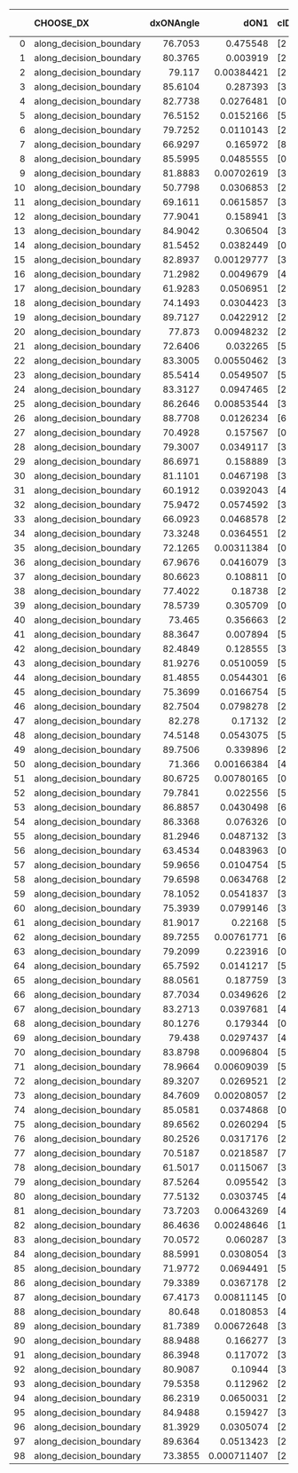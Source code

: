 |    | CHOOSE_DX               |   dxONAngle |        dON1 | cIDON1   |   dON_patch_1 |   nTON |         dON |   dxOFFAngle |       dOFF1 | cIDOFF1   |   dOFF_patch_1 |   nTOFF |        dOFF | SUCCESS   |   nExp |   dual_point_id |   subpoint_time_seconds |   total_execution_time |        logp |      dOFF/dON | Vote dOFF>dON   |
|---:|:------------------------|------------:|------------:|:---------|--------------:|-------:|------------:|-------------:|------------:|:----------|---------------:|--------:|------------:|:----------|-------:|----------------:|------------------------:|-----------------------:|------------:|--------------:|:----------------|
|  0 | along_decision_boundary |     76.7053 | 0.475548    | [2 7]    |   0.475548    |      1 | 0.475548    |      84.3688 | 0.0717156   | [2 7]     |    0.0717156   |       1 | 0.0717156   | False     |      1 |               1 |                2.6301   |                2.96728 |  0          |   0.150806    | False           |
|  1 | along_decision_boundary |     80.3765 | 0.003919    | [2 8]    |   0.003919    |      1 | 0.003919    |      79.1887 | 0.154588    | [2 8]     |    0.154588    |       1 | 0.154588    | True      |      2 |               2 |                1.06763  |                4.04192 | -0.5        |  39.4458      | True            |
|  2 | along_decision_boundary |     79.117  | 0.00384421  | [2 6]    |   0.00384421  |      1 | 0.00384421  |      78.7987 | 0.138023    | [2 6]     |    0.138023    |       1 | 0.138023    | True      |      3 |               3 |                0.913544 |                4.96247 | -0          |  35.904       | True            |
|  3 | along_decision_boundary |     85.6104 | 0.287393    | [3 4]    |   0.287393    |      1 | 0.287393    |      76.6589 | 0.0109021   | [3 4]     |    0.0109021   |       1 | 0.0109021   | False     |      4 |               4 |                1.29341  |                6.2649  | -0.166667   |   0.0379346   | False           |
|  4 | along_decision_boundary |     82.7738 | 0.0276481   | [0 2]    |   0.0276481   |      1 | 0.0276481   |      82.9082 | 1.76184e-05 | [1 2]     |    1.76184e-05 |       1 | 1.76184e-05 | False     |      5 |               5 |                0.794684 |                7.06784 | -0          |   0.000637236 | False           |
|  5 | along_decision_boundary |     76.5152 | 0.0152166   | [5 7]    |   0.0152166   |      1 | 0.0152166   |      78.9454 | 0.00943737  | [5 7]     |    0.00943737  |       1 | 0.00943737  | False     |      6 |               6 |                0.986444 |                8.05949 | -0.1        |   0.620203    | False           |
|  6 | along_decision_boundary |     79.7252 | 0.0110143   | [2 5]    |   0.0110143   |      1 | 0.0110143   |      85.8236 | 0.14568     | [2 5]     |    0.14568     |       1 | 0.14568     | True      |      7 |               7 |                1.17556  |                9.24103 | -0.333333   |  13.2264      | True            |
|  7 | along_decision_boundary |     66.9297 | 0.165972    | [8 9]    |   0.165972    |      1 | 0.165972    |      68.9616 | 0.0124426   | [8 9]     |    0.0124426   |       1 | 0.0124426   | False     |      8 |               8 |                1.09218  |               10.3432  | -0.0714286  |   0.0749683   | False           |
|  8 | along_decision_boundary |     85.5995 | 0.0485555   | [0 2]    |   0.0485555   |      1 | 0.0485555   |      81.6397 | 0.00795275  | [1 2]     |    0.00795275  |       1 | 0.00795275  | False     |      9 |               9 |                0.996277 |               11.3494  | -0.25       |   0.163787    | False           |
|  9 | along_decision_boundary |     81.8883 | 0.00702619  | [3 7]    |   0.00702619  |      1 | 0.00702619  |      79.857  | 0.113168    | [3 7]     |    0.113168    |       1 | 0.113168    | True      |     10 |              10 |                0.975209 |               12.3327  | -0.5        |  16.1065      | True            |
| 10 | along_decision_boundary |     50.7798 | 0.0306853   | [2 5]    |   0.0306853   |      1 | 0.0306853   |      49.8622 | 0.0555216   | [2 5]     |    0.0555216   |       1 | 0.0555216   | True      |     11 |              12 |                0.864206 |               14.2326  | -0.2        |   1.80939     | True            |
| 11 | along_decision_boundary |     69.1611 | 0.0615857   | [3 6]    |   0.0615857   |      1 | 0.0615857   |      72.5521 | 0.113612    | [3 6]     |    0.113612    |       1 | 0.113612    | True      |     12 |              13 |                1.41584  |               15.6535  | -0.0454545  |   1.84478     | True            |
| 12 | along_decision_boundary |     77.9041 | 0.158941    | [3 6]    |   0.158941    |      1 | 0.158941    |      80.007  | 0.127927    | [3 6]     |    0.127927    |       1 | 0.127927    | False     |     13 |              14 |                2.55542  |               18.2159  | -0          |   0.804873    | False           |
| 13 | along_decision_boundary |     84.9042 | 0.306504    | [3 7]    |   0.306504    |      1 | 0.306504    |      86.53   | 0.102406    | [3 7]     |    0.102406    |       1 | 0.102406    | False     |     14 |              15 |                1.15574  |               19.3776  | -0.0384615  |   0.334109    | False           |
| 14 | along_decision_boundary |     81.5452 | 0.0382449   | [0 1]    |   0.0382449   |      1 | 0.0382449   |      74.5851 | 0.00905811  | [0 1]     |    0.00905811  |       1 | 0.00905811  | False     |     15 |              16 |                0.87905  |               20.2627  | -0.142857   |   0.236845    | False           |
| 15 | along_decision_boundary |     82.8937 | 0.00129777  | [3 7]    |   0.00129777  |      1 | 0.00129777  |      89.4483 | 0.0300537   | [3 7]     |    0.0300537   |       1 | 0.0300537   | True      |     16 |              18 |                0.801625 |               22.1935  | -0.3        |  23.1579      | True            |
| 16 | along_decision_boundary |     71.2982 | 0.0049679   | [4 8]    |   0.0049679   |      1 | 0.0049679   |      75.4544 | 0.271621    | [4 8]     |    0.271621    |       1 | 0.271621    | True      |     17 |              19 |                1.87113  |               24.0757  | -0.125      |  54.6752      | True            |
| 17 | along_decision_boundary |     61.9283 | 0.0506951   | [2 7]    |   0.0506951   |      1 | 0.0506951   |      66.4563 | 0.0570367   | [2 7]     |    0.0570367   |       1 | 0.0570367   | True      |     18 |              20 |                1.23196  |               25.3156  | -0.0294118  |   1.12509     | True            |
| 18 | along_decision_boundary |     74.1493 | 0.0304423   | [3 5]    |   0.0304423   |      1 | 0.0304423   |      88.506  | 0.00666693  | [3 5]     |    0.00666693  |       1 | 0.00666693  | False     |     19 |              21 |                0.760009 |               26.0836  | -0          |   0.219002    | False           |
| 19 | along_decision_boundary |     89.7127 | 0.0422912   | [2 7]    |   0.0422912   |      1 | 0.0422912   |      87.2146 | 0.0126318   | [2 7]     |    0.0126318   |       1 | 0.0126318   | False     |     20 |              22 |                1.10358  |               27.1961  | -0.0263158  |   0.298685    | False           |
| 20 | along_decision_boundary |     77.873  | 0.00948232  | [2 7]    |   0.00948232  |      1 | 0.00948232  |      85.7578 | 0.0211116   | [2 7]     |    0.0211116   |       1 | 0.0211116   | True      |     21 |              23 |                0.711643 |               27.9128  | -0.1        |   2.22642     | True            |
| 21 | along_decision_boundary |     72.6406 | 0.032265    | [5 7]    |   0.032265    |      1 | 0.032265    |      86.1371 | 0.0708095   | [5 7]     |    0.0708095   |       1 | 0.0708095   | True      |     22 |              24 |                1.08217  |               29.0015  | -0.0238095  |   2.19462     | True            |
| 22 | along_decision_boundary |     83.3005 | 0.00550462  | [3 5]    |   0.00550462  |      1 | 0.00550462  |      84.8965 | 0.0764502   | [3 5]     |    0.0764502   |       1 | 0.0764502   | True      |     23 |              25 |                0.785919 |               29.7954  | -0          |  13.8884      | True            |
| 23 | along_decision_boundary |     85.5414 | 0.0549507   | [5 7]    |   0.0549507   |      1 | 0.0549507   |      81.5933 | 0.00583034  | [5 7]     |    0.00583034  |       1 | 0.00583034  | False     |     24 |              26 |                0.942683 |               30.7461  | -0.0217391  |   0.106101    | False           |
| 24 | along_decision_boundary |     83.3127 | 0.0947465   | [2 5]    |   0.0947465   |      1 | 0.0947465   |      86.7914 | 0.0104423   | [2 5]     |    0.0104423   |       1 | 0.0104423   | False     |     25 |              27 |                0.746339 |               31.5004  | -0          |   0.110213    | False           |
| 25 | along_decision_boundary |     86.2646 | 0.00853544  | [3 5]    |   0.00853544  |      1 | 0.00853544  |      84.6144 | 0.095993    | [3 5]     |    0.095993    |       1 | 0.095993    | True      |     26 |              28 |                1.0524   |               32.5629  | -0.02       |  11.2464      | True            |
| 26 | along_decision_boundary |     88.7708 | 0.0126234   | [6 8]    |   0.0126234   |      1 | 0.0126234   |      88.9123 | 0.0198774   | [6 8]     |    0.0198774   |       1 | 0.0198774   | True      |     27 |              29 |                0.8913   |               33.4643  | -0          |   1.57464     | True            |
| 27 | along_decision_boundary |     70.4928 | 0.157567    | [0 3]    |   0.157567    |      1 | 0.157567    |      77.7615 | 1.58113e-05 | [1 3]     |    1.58113e-05 |       1 | 1.58113e-05 | False     |     28 |              30 |                1.37689  |               34.8462  | -0.0185185  |   0.000100346 | False           |
| 28 | along_decision_boundary |     79.3007 | 0.0349117   | [3 5]    |   0.0349117   |      1 | 0.0349117   |      88.6489 | 0.062367    | [3 5]     |    0.062367    |       1 | 0.062367    | True      |     29 |              32 |                0.961264 |               35.8504  | -0          |   1.78642     | True            |
| 29 | along_decision_boundary |     86.6971 | 0.158889    | [3 6]    |   0.158889    |      1 | 0.158889    |      82.4311 | 0.000132454 | [3 6]     |    0.000132454 |       1 | 0.000132454 | False     |     30 |              33 |                1.1825   |               37.0399  | -0.0172414  |   0.00083363  | False           |
| 30 | along_decision_boundary |     81.1101 | 0.0467198   | [3 7]    |   0.0467198   |      1 | 0.0467198   |      79.7309 | 0.047231    | [3 7]     |    0.047231    |       1 | 0.047231    | True      |     31 |              36 |                0.84108  |               37.9408  | -0          |   1.01094     | True            |
| 31 | along_decision_boundary |     60.1912 | 0.0392043   | [4 5]    |   0.0392043   |      1 | 0.0392043   |      59.2288 | 0.0415406   | [4 5]     |    0.0415406   |       1 | 0.0415406   | True      |     32 |              37 |                1.44229  |               39.3931  | -0.016129   |   1.05959     | True            |
| 32 | along_decision_boundary |     75.9472 | 0.0574592   | [3 5]    |   0.0574592   |      1 | 0.0574592   |      68.2443 | 0.190514    | [3 5]     |    0.190514    |       1 | 0.190514    | True      |     33 |              38 |                1.44014  |               40.8422  | -0.0625     |   3.31565     | True            |
| 33 | along_decision_boundary |     66.0923 | 0.0468578   | [2 4]    |   0.0468578   |      1 | 0.0468578   |      73.1857 | 0.00106582  | [2 4]     |    0.00106582  |       1 | 0.00106582  | False     |     34 |              39 |                0.669864 |               41.518   | -0.136364   |   0.0227459   | False           |
| 34 | along_decision_boundary |     73.3248 | 0.0364551   | [2 5]    |   0.0364551   |      1 | 0.0364551   |      79.2659 | 0.0914704   | [2 5]     |    0.0914704   |       1 | 0.0914704   | True      |     35 |              40 |                0.940021 |               42.464   | -0.0588235  |   2.50912     | True            |
| 35 | along_decision_boundary |     72.1265 | 0.00311384  | [0 7]    |   0.00311384  |      1 | 0.00311384  |      78.255  | 1.04217e-05 | [1 7]     |    1.04217e-05 |       1 | 1.04217e-05 | False     |     36 |              41 |                0.722641 |               43.1956  | -0.128571   |   0.0033469   | False           |
| 36 | along_decision_boundary |     67.9676 | 0.0416079   | [3 5]    |   0.0416079   |      1 | 0.0416079   |      84.1646 | 0.0508808   | [3 5]     |    0.0508808   |       1 | 0.0508808   | True      |     37 |              42 |                1.2424   |               44.4432  | -0.0555556  |   1.22286     | True            |
| 37 | along_decision_boundary |     80.6623 | 0.108811    | [0 7]    |   0.108811    |      1 | 0.108811    |      78.6509 | 0.0314968   | [1 7]     |    0.0314968   |       1 | 0.0314968   | False     |     38 |              43 |                1.46686  |               45.9166  | -0.121622   |   0.289463    | False           |
| 38 | along_decision_boundary |     77.4022 | 0.18738     | [2 5]    |   0.18738     |      1 | 0.18738     |      86.0369 | 0.0277702   | [2 5]     |    0.0277702   |       1 | 0.0277702   | False     |     39 |              45 |                1.44913  |               48.9864  | -0.0526316  |   0.148202    | False           |
| 39 | along_decision_boundary |     78.5739 | 0.305709    | [0 2]    |   0.305709    |      1 | 0.305709    |      82.5224 | 0.474977    | [1 2]     |    0.474977    |       1 | 0.474977    | True      |     40 |              46 |                2.53451  |               51.5279  | -0.0128205  |   1.55369     | True            |
| 40 | along_decision_boundary |     73.465  | 0.356663    | [2 7]    |   0.356663    |      1 | 0.356663    |      71.6141 | 0.0963537   | [2 7]     |    0.0963537   |       1 | 0.0963537   | False     |     41 |              47 |                1.48383  |               53.0208  | -0.05       |   0.270153    | False           |
| 41 | along_decision_boundary |     88.3647 | 0.007894    | [5 9]    |   0.007894    |      1 | 0.007894    |      88.4553 | 0.0334961   | [5 9]     |    0.0334961   |       1 | 0.0334961   | True      |     42 |              48 |                0.771356 |               53.8011  | -0.0121951  |   4.24323     | True            |
| 42 | along_decision_boundary |     82.4849 | 0.128555    | [3 7]    |   0.128555    |      1 | 0.128555    |      89.6472 | 0.139521    | [3 7]     |    0.139521    |       1 | 0.139521    | True      |     43 |              49 |                1.44669  |               55.2548  | -0.047619   |   1.0853      | True            |
| 43 | along_decision_boundary |     81.9276 | 0.0510059   | [5 7]    |   0.0510059   |      1 | 0.0510059   |      74.7165 | 0.0321923   | [5 7]     |    0.0321923   |       1 | 0.0321923   | False     |     44 |              50 |                0.74719  |               56.0089  | -0.104651   |   0.631149    | False           |
| 44 | along_decision_boundary |     81.4855 | 0.0544301   | [6 9]    |   0.0544301   |      1 | 0.0544301   |      79.8293 | 0.109785    | [6 9]     |    0.109785    |       1 | 0.109785    | True      |     45 |              51 |                1.27041  |               57.2863  | -0.0454545  |   2.01699     | True            |
| 45 | along_decision_boundary |     75.3699 | 0.0166754   | [5 6]    |   0.0166754   |      1 | 0.0166754   |      88.4525 | 0.0301917   | [5 6]     |    0.0301917   |       1 | 0.0301917   | True      |     46 |              52 |                1.39504  |               58.6914  | -0.1        |   1.81056     | True            |
| 46 | along_decision_boundary |     82.7504 | 0.0798278   | [2 9]    |   0.0798278   |      1 | 0.0798278   |      85.728  | 0.0151218   | [2 9]     |    0.0151218   |       1 | 0.0151218   | False     |     47 |              53 |                1.3088   |               60.0091  | -0.173913   |   0.189431    | False           |
| 47 | along_decision_boundary |     82.278  | 0.17132     | [2 9]    |   0.17132     |      1 | 0.17132     |      85.2469 | 0.0497074   | [2 9]     |    0.0497074   |       1 | 0.0497074   | False     |     48 |              54 |                1.11779  |               61.1339  | -0.0957447  |   0.290143    | False           |
| 48 | along_decision_boundary |     74.5148 | 0.0543075   | [5 9]    |   0.0543075   |      1 | 0.0543075   |      67.3788 | 0.00297375  | [5 9]     |    0.00297375  |       1 | 0.00297375  | False     |     49 |              55 |                1.32316  |               62.4631  | -0.0416667  |   0.0547576   | False           |
| 49 | along_decision_boundary |     89.7506 | 0.339896    | [2 4]    |   0.339896    |      1 | 0.339896    |      75.5435 | 0.132693    | [2 4]     |    0.132693    |       1 | 0.132693    | False     |     50 |              56 |                2.08145  |               64.5535  | -0.0102041  |   0.390392    | False           |
| 50 | along_decision_boundary |     71.366  | 0.00166384  | [4 8]    |   0.00166384  |      1 | 0.00166384  |      69.2976 | 0.0351341   | [4 8]     |    0.0351341   |       1 | 0.0351341   | True      |     51 |              57 |                1.03375  |               65.5944  | -0          |  21.1163      | True            |
| 51 | along_decision_boundary |     80.6725 | 0.00780165  | [0 1]    |   0.00780165  |      1 | 0.00780165  |      80.1442 | 0.127657    | [0 1]     |    0.127657    |       1 | 0.127657    | True      |     52 |              59 |                1.053    |               66.6754  | -0.00980392 |  16.3629      | True            |
| 52 | along_decision_boundary |     79.7841 | 0.022556    | [5 7]    |   0.022556    |      1 | 0.022556    |      80.5325 | 0.049031    | [5 7]     |    0.049031    |       1 | 0.049031    | True      |     53 |              60 |                1.04303  |               67.7242  | -0.0384615  |   2.17375     | True            |
| 53 | along_decision_boundary |     86.8857 | 0.0430498   | [6 9]    |   0.0430498   |      1 | 0.0430498   |      89.3567 | 0.0589688   | [6 9]     |    0.0589688   |       1 | 0.0589688   | True      |     54 |              61 |                0.77895  |               68.5101  | -0.0849057  |   1.36978     | True            |
| 54 | along_decision_boundary |     86.3368 | 0.076326    | [0 1]    |   0.076326    |      1 | 0.076326    |      77.6073 | 0.0846886   | [0 1]     |    0.0846886   |       1 | 0.0846886   | True      |     55 |              62 |                0.952575 |               69.4707  | -0.148148   |   1.10956     | True            |
| 55 | along_decision_boundary |     81.2946 | 0.0487132   | [3 5]    |   0.0487132   |      1 | 0.0487132   |      89.4877 | 0.130669    | [3 5]     |    0.130669    |       1 | 0.130669    | True      |     56 |              66 |                1.58337  |               71.1509  | -0.227273   |   2.68241     | True            |
| 56 | along_decision_boundary |     63.4534 | 0.0483963   | [0 2]    |   0.0483963   |      1 | 0.0483963   |      63.8513 | 2.24078e-05 | [1 2]     |    2.24078e-05 |       1 | 2.24078e-05 | False     |     57 |              68 |                0.875505 |               72.0688  | -0.321429   |   0.000463007 | False           |
| 57 | along_decision_boundary |     59.9656 | 0.0104754   | [5 7]    |   0.0104754   |      1 | 0.0104754   |      64.1555 | 0.0585704   | [5 7]     |    0.0585704   |       1 | 0.0585704   | True      |     58 |              70 |                0.78307  |               72.8819  | -0.219298   |   5.59124     | True            |
| 58 | along_decision_boundary |     79.6598 | 0.0634768   | [2 3]    |   0.0634768   |      1 | 0.0634768   |      81.5233 | 0.0790952   | [2 3]     |    0.0790952   |       1 | 0.0790952   | True      |     59 |              72 |                1.07957  |               73.9991  | -0.310345   |   1.24605     | True            |
| 59 | along_decision_boundary |     78.1052 | 0.0541837   | [3 6]    |   0.0541837   |      1 | 0.0541837   |      72.8987 | 0.0100845   | [3 6]     |    0.0100845   |       1 | 0.0100845   | False     |     60 |              74 |                1.02632  |               76.3582  | -0.415254   |   0.186117    | False           |
| 60 | along_decision_boundary |     75.3939 | 0.0799146   | [3 7]    |   0.0799146   |      1 | 0.0799146   |      88.8959 | 0.0305801   | [3 7]     |    0.0305801   |       1 | 0.0305801   | False     |     61 |              75 |                1.11599  |               77.4822  | -0.3        |   0.38266     | False           |
| 61 | along_decision_boundary |     81.9017 | 0.22168     | [5 7]    |   0.22168     |      1 | 0.22168     |      86.0795 | 0.100574    | [5 7]     |    0.100574    |       1 | 0.100574    | False     |     62 |              76 |                1.41401  |               78.9042  | -0.204918   |   0.453689    | False           |
| 62 | along_decision_boundary |     89.7255 | 0.00761771  | [6 7]    |   0.00761771  |      1 | 0.00761771  |      86.7089 | 0.0377859   | [6 7]     |    0.0377859   |       1 | 0.0377859   | True      |     63 |              77 |                0.918531 |               79.8307  | -0.129032   |   4.96026     | True            |
| 63 | along_decision_boundary |     79.2099 | 0.223916    | [0 1]    |   0.223916    |      1 | 0.223916    |      84.9778 | 0.108015    | [0 1]     |    0.108015    |       1 | 0.108015    | False     |     64 |              78 |                1.89301  |               81.7287  | -0.198413   |   0.48239     | False           |
| 64 | along_decision_boundary |     65.7592 | 0.0141217   | [5 6]    |   0.0141217   |      1 | 0.0141217   |      65.8747 | 0.103942    | [5 6]     |    0.103942    |       1 | 0.103942    | True      |     65 |              80 |                1.46034  |               83.2292  | -0.125      |   7.36043     | True            |
| 65 | along_decision_boundary |     88.0561 | 0.187759    | [3 5]    |   0.187759    |      1 | 0.187759    |      83.3952 | 0.251445    | [3 5]     |    0.251445    |       1 | 0.251445    | True      |     66 |              81 |                2.20396  |               85.4401  | -0.192308   |   1.33919     | True            |
| 66 | along_decision_boundary |     87.7034 | 0.0349626   | [2 9]    |   0.0349626   |      1 | 0.0349626   |      84.5229 | 0.026057    | [2 9]     |    0.026057    |       1 | 0.026057    | False     |     67 |              82 |                1.07874  |               86.5294  | -0.272727   |   0.745282    | False           |
| 67 | along_decision_boundary |     83.2713 | 0.0397681   | [4 6]    |   0.0397681   |      1 | 0.0397681   |      89.7703 | 0.0627245   | [4 6]     |    0.0627245   |       1 | 0.0627245   | True      |     68 |              83 |                1.02376  |               87.5611  | -0.186567   |   1.57726     | True            |
| 68 | along_decision_boundary |     80.1276 | 0.179344    | [0 2]    |   0.179344    |      1 | 0.179344    |      84.0088 | 0.082599    | [1 2]     |    0.082599    |       1 | 0.082599    | False     |     69 |              85 |                0.955467 |               88.5531  | -0.264706   |   0.460562    | False           |
| 69 | along_decision_boundary |     79.438  | 0.0297437   | [4 6]    |   0.0297437   |      1 | 0.0297437   |      89.3824 | 0.272513    | [4 6]     |    0.272513    |       1 | 0.272513    | True      |     70 |              86 |                1.34237  |               89.9025  | -0.181159   |   9.16203     | True            |
| 70 | along_decision_boundary |     83.8798 | 0.0096804   | [5 7]    |   0.0096804   |      1 | 0.0096804   |      78.0939 | 0.0100925   | [5 7]     |    0.0100925   |       1 | 0.0100925   | True      |     71 |              87 |                1.09543  |               91.0078  | -0.257143   |   1.04257     | True            |
| 71 | along_decision_boundary |     78.9664 | 0.00609039  | [5 7]    |   0.00609039  |      1 | 0.00609039  |      76.3003 | 0.0027258   | [5 7]     |    0.0027258   |       1 | 0.0027258   | False     |     72 |              88 |                0.723366 |               91.7398  | -0.34507    |   0.447557    | False           |
| 72 | along_decision_boundary |     89.3207 | 0.0269521   | [2 5]    |   0.0269521   |      1 | 0.0269521   |      82.6616 | 0.0147657   | [2 5]     |    0.0147657   |       1 | 0.0147657   | False     |     73 |              89 |                0.784534 |               92.5313  | -0.25       |   0.547849    | False           |
| 73 | along_decision_boundary |     84.7609 | 0.00208057  | [2 5]    |   0.00208057  |      1 | 0.00208057  |      85.5563 | 0.0838257   | [2 5]     |    0.0838257   |       1 | 0.0838257   | True      |     74 |              90 |                0.773186 |               93.3085  | -0.171233   |  40.2897      | True            |
| 74 | along_decision_boundary |     85.0581 | 0.0374868   | [0 1]    |   0.0374868   |      1 | 0.0374868   |      76.8977 | 0.068082    | [0 1]     |    0.068082    |       1 | 0.068082    | True      |     75 |              91 |                0.816812 |               94.1313  | -0.243243   |   1.81616     | True            |
| 75 | along_decision_boundary |     89.6562 | 0.0260294   | [5 6]    |   0.0260294   |      1 | 0.0260294   |      88.4095 | 0.0112628   | [5 6]     |    0.0112628   |       1 | 0.0112628   | False     |     76 |              92 |                0.792252 |               94.9286  | -0.326667   |   0.432697    | False           |
| 76 | along_decision_boundary |     80.2526 | 0.0317176   | [2 3]    |   0.0317176   |      1 | 0.0317176   |      77.2242 | 0.00975061  | [2 3]     |    0.00975061  |       1 | 0.00975061  | False     |     77 |              93 |                0.76581  |               95.7005  | -0.236842   |   0.30742     | False           |
| 77 | along_decision_boundary |     70.5187 | 0.0218587   | [7 8]    |   0.0218587   |      1 | 0.0218587   |      81.5394 | 0.0609689   | [7 8]     |    0.0609689   |       1 | 0.0609689   | True      |     78 |              94 |                1.23977  |               96.9495  | -0.162338   |   2.78923     | True            |
| 78 | along_decision_boundary |     61.5017 | 0.0115067   | [3 5]    |   0.0115067   |      1 | 0.0115067   |      64.4378 | 0.01001     | [3 5]     |    0.01001     |       1 | 0.01001     | False     |     79 |              95 |                0.809983 |               97.7685  | -0.230769   |   0.869923    | False           |
| 79 | along_decision_boundary |     87.5264 | 0.095542    | [3 6]    |   0.095542    |      1 | 0.095542    |      84.3549 | 0.0187052   | [3 6]     |    0.0187052   |       1 | 0.0187052   | False     |     80 |              98 |                1.34648  |               99.171   | -0.158228   |   0.19578     | False           |
| 80 | along_decision_boundary |     77.5132 | 0.0303745   | [4 9]    |   0.0303745   |      1 | 0.0303745   |      77.5335 | 0.050105    | [4 9]     |    0.050105    |       1 | 0.050105    | True      |     81 |              99 |                1.12154  |              100.301   | -0.1        |   1.64957     | True            |
| 81 | along_decision_boundary |     73.7203 | 0.00643269  | [4 8]    |   0.00643269  |      1 | 0.00643269  |      71.5916 | 0.0444121   | [4 8]     |    0.0444121   |       1 | 0.0444121   | True      |     82 |             100 |                0.710683 |              101.02    | -0.154321   |   6.90413     | True            |
| 82 | along_decision_boundary |     86.4636 | 0.00248646  | [1 9]    |   0.00248646  |      1 | 0.00248646  |      89.2354 | 0.00871964  | [0 9]     |    0.00871964  |       1 | 0.00871964  | True      |     83 |             101 |                0.71678  |              101.744   | -0.219512   |   3.50685     | True            |
| 83 | along_decision_boundary |     70.0572 | 0.060287    | [3 5]    |   0.060287    |      1 | 0.060287    |      74.1015 | 0.119977    | [3 5]     |    0.119977    |       1 | 0.119977    | True      |     84 |             102 |                1.62556  |              103.379   | -0.295181   |   1.99009     | True            |
| 84 | along_decision_boundary |     88.5991 | 0.0308054   | [3 7]    |   0.0308054   |      1 | 0.0308054   |      85.22   | 0.0129623   | [3 7]     |    0.0129623   |       1 | 0.0129623   | False     |     85 |             103 |                0.790924 |              104.174   | -0.380952   |   0.42078     | False           |
| 85 | along_decision_boundary |     71.9772 | 0.0694491   | [5 7]    |   0.0694491   |      1 | 0.0694491   |      73.9856 | 0.0688817   | [5 7]     |    0.0688817   |       1 | 0.0688817   | False     |     86 |             104 |                0.77008  |              104.949   | -0.288235   |   0.991829    | False           |
| 86 | along_decision_boundary |     79.3389 | 0.0367178   | [2 5]    |   0.0367178   |      1 | 0.0367178   |      75.9445 | 0.0555969   | [2 5]     |    0.0555969   |       1 | 0.0555969   | True      |     87 |             105 |                1.54892  |              106.507   | -0.209302   |   1.51417     | True            |
| 87 | along_decision_boundary |     67.4173 | 0.00811145  | [0 2]    |   0.00811145  |      1 | 0.00811145  |      67.6155 | 4.82026e-06 | [0 2]     |    4.82026e-06 |       1 | 4.82026e-06 | False     |     88 |             106 |                0.763116 |              107.278   | -0.281609   |   0.000594254 | False           |
| 88 | along_decision_boundary |     80.648  | 0.0180853   | [4 9]    |   0.0180853   |      1 | 0.0180853   |      84.4336 | 0.028192    | [4 9]     |    0.028192    |       1 | 0.028192    | True      |     89 |             107 |                1.03077  |              108.314   | -0.204545   |   1.55883     | True            |
| 89 | along_decision_boundary |     81.7389 | 0.00672648  | [3 5]    |   0.00672648  |      1 | 0.00672648  |      88.2465 | 0.00169127  | [3 5]     |    0.00169127  |       1 | 0.00169127  | False     |     90 |             108 |                1.00254  |              109.324   | -0.275281   |   0.251434    | False           |
| 90 | along_decision_boundary |     88.9488 | 0.166277    | [3 5]    |   0.166277    |      1 | 0.166277    |      89.5101 | 0.037484    | [3 5]     |    0.037484    |       1 | 0.037484    | False     |     91 |             109 |                0.779111 |              110.111   | -0.2        |   0.225432    | False           |
| 91 | along_decision_boundary |     86.3948 | 0.117072    | [3 5]    |   0.117072    |      1 | 0.117072    |      88.8227 | 0.00970498  | [3 5]     |    0.00970498  |       1 | 0.00970498  | False     |     92 |             110 |                0.960178 |              111.076   | -0.137363   |   0.0828973   | False           |
| 92 | along_decision_boundary |     80.9087 | 0.10944     | [3 5]    |   0.10944     |      1 | 0.10944     |      79.5155 | 0.131031    | [3 5]     |    0.131031    |       1 | 0.131031    | True      |     93 |             111 |                1.12313  |              112.206   | -0.0869565  |   1.19729     | True            |
| 93 | along_decision_boundary |     79.5358 | 0.112962    | [2 3]    |   0.112962    |      1 | 0.112962    |      87.2597 | 0.0354101   | [2 3]     |    0.0354101   |       1 | 0.0354101   | False     |     94 |             112 |                1.00897  |              113.221   | -0.134409   |   0.31347     | False           |
| 94 | along_decision_boundary |     86.2319 | 0.0650031   | [2 5]    |   0.0650031   |      1 | 0.0650031   |      85.8917 | 0.0638583   | [2 5]     |    0.0638583   |       1 | 0.0638583   | False     |     95 |             113 |                1.44348  |              114.674   | -0.0851064  |   0.982388    | False           |
| 95 | along_decision_boundary |     84.9488 | 0.159427    | [3 6]    |   0.159427    |      1 | 0.159427    |      88.7039 | 0.00662495  | [3 6]     |    0.00662495  |       1 | 0.00662495  | False     |     96 |             114 |                1.15044  |              115.835   | -0.0473684  |   0.0415548   | False           |
| 96 | along_decision_boundary |     81.3929 | 0.0305074   | [2 3]    |   0.0305074   |      1 | 0.0305074   |      83.0908 | 0.00825235  | [2 3]     |    0.00825235  |       1 | 0.00825235  | False     |     97 |             115 |                0.885438 |              116.73    | -0.0208333  |   0.270503    | False           |
| 97 | along_decision_boundary |     89.6364 | 0.0513423   | [2 5]    |   0.0513423   |      1 | 0.0513423   |      84.0817 | 0.111612    | [2 5]     |    0.111612    |       1 | 0.111612    | True      |     98 |             116 |                1.56757  |              118.305   | -0.00515464 |   2.17388     | True            |
| 98 | along_decision_boundary |     73.3855 | 0.000711407 | [2 4]    |   0.000711407 |      1 | 0.000711407 |      73.7144 | 0.139885    | [2 4]     |    0.139885    |       1 | 0.139885    | True      |     99 |             117 |                1.42482  |              119.737   | -0.0204082  | 196.632       | True            |